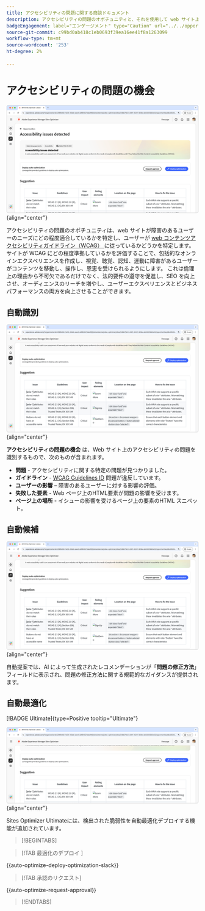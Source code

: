 ```yaml
---
title: アクセシビリティの問題に関する商談ドキュメント
description: アクセシビリティの問題のオポチュニティと、それを使用して web サイト上ののセキュリティを強化する方法について説明します。
badgeEngagement: label="エンゲージメント" type="Caution" url="../../opportunity-types/engagement.md" tooltip="エンゲージメント"
source-git-commit: c99bd0ab418c1eb0693f39ea16ee41f8a1263099
workflow-type: tm+mt
source-wordcount: '253'
ht-degree: 2%

---
```



# アクセシビリティの問題の機会

![ アクセシビリティの問題の機会 ](./assets/accessibility-issues/hero.png){align="center"}

アクセシビリティの問題のオポチュニティは、web サイトが障害のあるユーザーのニーズにどの程度適合しているかを特定し、ユーザーが [web コンテンツアクセシビリティガイドライン（WCAG） ](https://www.w3.org/TR/WCAG21/) に従っているかどうかを特定します。 サイトが WCAG にどの程度準拠しているかを評価することで、包括的なオンラインエクスペリエンスを作成し、視覚、聴覚、認知、運動に障害があるユーザーがコンテンツを移動し、操作し、恩恵を受けられるようにします。 これは倫理上の理由から不可欠であるだけでなく、法的要件の遵守を促進し、SEO を向上させ、オーディエンスのリーチを増やし、ユーザーエクスペリエンスとビジネスパフォーマンスの両方を向上させることができます。

## 自動識別

![ アクセシビリティの問題の自動識別 ](./assets/accessibility-issues/auto-identify.png){align="center"}

**アクセシビリティの問題の機会** は、Web サイト上のアクセシビリティの問題を識別するもので、次のものが含まれます。

* **問題** - アクセシビリティに関する特定の問題が見つかりました。
* **ガイドライン** - [WCAG Guidelines ID](https://www.w3.org/TR/WCAG21/) 問題が違反しています。
* **ユーザーの影響** – 障害のあるユーザーに対する影響の評価。
* **失敗した要素** - Web ページ上のHTML要素が問題の影響を受けます。
* **ページ上の場所** - イシューの影響を受けるページ上の要素のHTML スニペット。

## 自動候補

![ アクセシビリティの問題を自動提案 ](./assets/accessibility-issues/auto-suggest.png){align="center"}

自動提案では、AI によって生成されたレコメンデーションが「**問題の修正方法**」フィールドに表示され、問題の修正方法に関する規範的なガイダンスが提供されます。

## 自動最適化

[!BADGE Ultimate]{type=Positive tooltip="Ultimate"}

![ アクセシビリティの問題の自動最適化 ](./assets/accessibility-issues/auto-optimize.png){align="center"}

Sites Optimizer Ultimateには、検出された脆弱性を自動最適化デプロイする機能が追加されています。

>[!BEGINTABS]

>[!TAB  最適化のデプロイ ]

{{auto-optimize-deploy-optimization-slack}}

>[!TAB 承認のリクエスト]

{{auto-optimize-request-approval}}

>[!ENDTABS]
